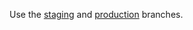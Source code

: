 Use the [staging](https://github.com/app-sre/saas-hive-operator-bundle/tree/staging) and [production](https://github.com/app-sre/saas-hive-operator-bundle/tree/produiction) branches.
